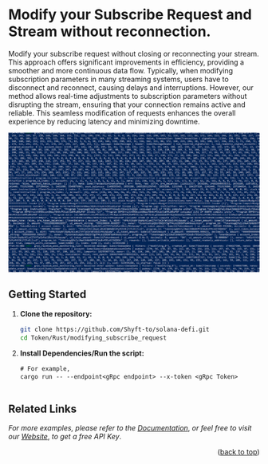 <a id="readme-top"></a>
# Modify your Subscribe Request and Stream without reconnection. 

Modify your subscribe request without closing or reconnecting your stream. 
This approach offers significant improvements in efficiency, providing a smoother and more continuous data flow.
Typically, when modifying subscription parameters in many streaming systems, users have to disconnect and reconnect, causing delays and interruptions. However, our method allows real-time adjustments to subscription parameters without disrupting the stream, ensuring that your connection remains active and reliable. This seamless modification of requests enhances the overall experience by reducing latency and minimizing downtime.

![screenshot](assets/usage_screenshot.png?raw=true "Screenshot")

## Getting Started


1. **Clone the repository:**
   ```bash
   git clone https://github.com/Shyft-to/solana-defi.git
   cd Token/Rust/modifying_subscribe_request


2. **Install Dependencies/Run the script:**
    ```bashbash
    # For example,
    cargo run -- --endpoint<gRpc endpoint> --x-token <gRpc Token>


## Related Links

_For more examples, please refer to the [Documentation](https://docs.shyft.to/solana-fast-grpc/grpc-docs)_, _or feel free to visit our [Website](https://shyft.to/)_, _to get a free API Key_.
<p align="right">(<a href="#readme-top">back to top</a>)</p>   